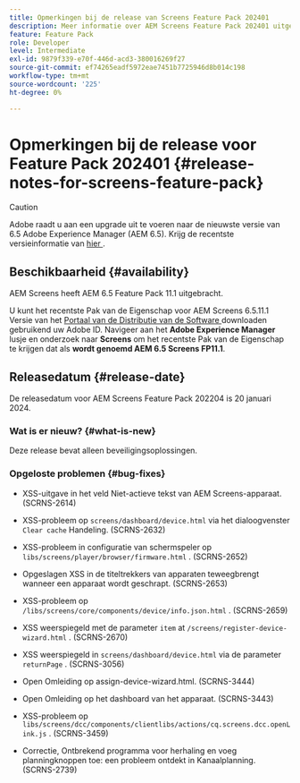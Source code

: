 ```yaml
---
title: Opmerkingen bij de release van Screens Feature Pack 202401
description: Meer informatie over AEM Screens Feature Pack 202401 uitgebracht op 2 januari 2024.
feature: Feature Pack
role: Developer
level: Intermediate
exl-id: 9879f339-e70f-446d-acd3-380016269f27
source-git-commit: ef74265eadf5972eae7451b7725946d8b014c198
workflow-type: tm+mt
source-wordcount: '225'
ht-degree: 0%

---
```


# Opmerkingen bij de release voor Feature Pack 202401 {#release-notes-for-screens-feature-pack}

>[!CAUTION]
>Adobe raadt u aan een upgrade uit te voeren naar de nieuwste versie van 6.5 Adobe Experience Manager (AEM 6.5). Krijg de recentste versieinformatie van [ hier ](https://experienceleague.adobe.com/nl/docs/experience-manager-65/content/release-notes/release-notes).

## Beschikbaarheid {#availability}

AEM Screens heeft AEM 6.5 Feature Pack 11.1 uitgebracht.

U kunt het recentste Pak van de Eigenschap voor AEM Screens 6.5.11.1 Versie van het [ Portaal van de Distributie van de Software ](https://experience.adobe.com/#/downloads/content/software-distribution/en/aem.html) downloaden gebruikend uw Adobe ID. Navigeer aan het **Adobe Experience Manager** lusje en onderzoek naar **Screens** om het recentste Pak van de Eigenschap te krijgen dat als **wordt genoemd AEM 6.5 Screens FP11.1**.

## Releasedatum {#release-date}

De releasedatum voor AEM Screens Feature Pack 202204 is 20 januari 2024.

### Wat is er nieuw? {#what-is-new}

Deze release bevat alleen beveiligingsoplossingen.

### Opgeloste problemen {#bug-fixes}

* XSS-uitgave in het veld Niet-actieve tekst van AEM Screens-apparaat. (SCRNS-2614)

* XSS-probleem op `screens/dashboard/device.html` via het dialoogvenster `Clear cache` Handeling. (SCRNS-2632)

* XSS-probleem in configuratie van schermspeler op `libs/screens/player/browser/firmware.html` . (SCRNS-2652)

* Opgeslagen XSS in de titeltrekkers van apparaten teweegbrengt wanneer een apparaat wordt geschrapt. (SCRNS-2653)

* XSS-probleem op `/libs/screens/core/components/device/info.json.html` . (SCRNS-2659)

* XSS weerspiegeld met de parameter `item` at `/screens/register-device-wizard.html` . (SCRNS-2670)

* XSS weerspiegeld in `screens/dashboard/device.html` via de parameter `returnPage` . (SCRNS-3056)

* Open Omleiding op assign-device-wizard.html. (SCRNS-3444)

* Open Omleiding op het dashboard van het apparaat. (SCRNS-3443)

* XSS-probleem op `libs/screens/dcc/components/clientlibs/actions/cq.screens.dcc.openLink.js` . (SCRNS-3459)

* Correctie, Ontbrekend programma voor herhaling en voeg planningknoppen toe: een probleem ontdekt in Kanaalplanning. (SCRNS-2739)

